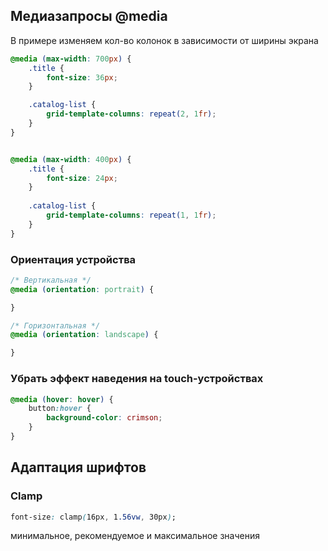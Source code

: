 
## Медиазапросы @media

В примере изменяем кол-во колонок в зависимости от ширины экрана

```css
@media (max-width: 700px) {
	.title {
		font-size: 36px;
	}

	.catalog-list {
		grid-template-columns: repeat(2, 1fr);
	}
}


@media (max-width: 400px) {
	.title {
		font-size: 24px;
	}
	
	.catalog-list {
		grid-template-columns: repeat(1, 1fr);
	}
}
```


### Ориентация устройства

```css
/* Вертикальная */
@media (orientation: portrait) {

}

/* Горизонтальная */
@media (orientation: landscape) {

}
```

### Убрать эффект наведения на touch-устройствах

```css
@media (hover: hover) {
	button:hover {
		background-color: crimson;
	}
}
```

## Адаптация шрифтов

### Clamp

```css
font-size: clamp(16px, 1.56vw, 30px);
```

минимальное, рекомендуемое и максимальное значения